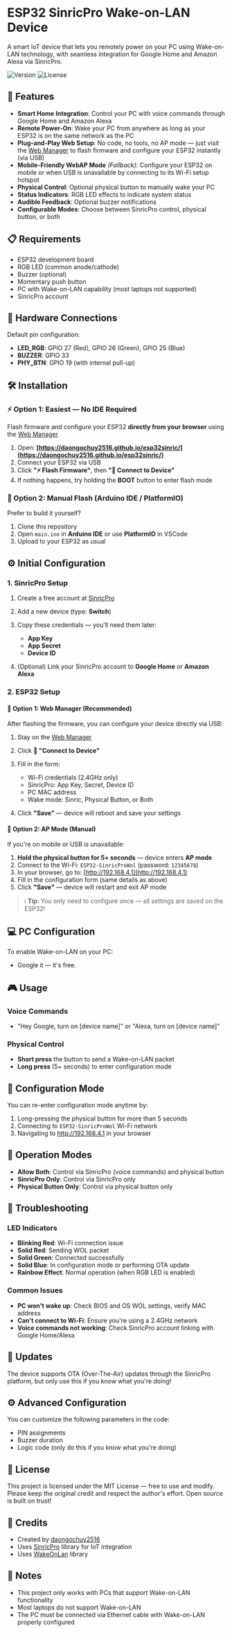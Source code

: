 # ESP32 SinricPro Wake-on-LAN Device

A smart IoT device that lets you remotely power on your PC using Wake-on-LAN technology, with seamless integration for Google Home and Amazon Alexa via SinricPro.

![Version](https://img.shields.io/badge/version-3.7.6-blue)
![License](https://img.shields.io/badge/license-MIT-green)

## 🌟 Features

- **Smart Home Integration**: Control your PC with voice commands through Google Home and Amazon Alexa  
- **Remote Power-On**: Wake your PC from anywhere as long as your ESP32 is on the same network as the PC  
- **Plug-and-Play Web Setup**: No code, no tools, no AP mode — just visit the [Web Manager](https://daongochuy2516.github.io/esp32sinric/) to flash firmware and configure your ESP32 instantly (via USB)  
- **Mobile-Friendly WebAP Mode** *(Fallback)*: Configure your ESP32 on mobile or when USB is unavailable by connecting to its Wi-Fi setup hotspot  
- **Physical Control**: Optional physical button to manually wake your PC  
- **Status Indicators**: RGB LED effects to indicate system status  
- **Audible Feedback**: Optional buzzer notifications  
- **Configurable Modes**: Choose between SinricPro control, physical button, or both  

## 📋 Requirements

- ESP32 development board
- RGB LED (common anode/cathode)
- Buzzer (optional)
- Momentary push button
- PC with Wake-on-LAN capability (most laptops not supported)
- SinricPro account

## 🔌 Hardware Connections

Default pin configuration:
- **LED_RGB**: GPIO 27 (Red), GPIO 26 (Green), GPIO 25 (Blue)
- **BUZZER**: GPIO 33
- **PHY_BTN**: GPIO 19 (with internal pull-up)

## 🛠️ Installation

### ⚡ Option 1: Easiest — No IDE Required

Flash firmware and configure your ESP32 **directly from your browser** using the [Web Manager](https://daongochuy2516.github.io/esp32sinric/).

1. Open: **[https://daongochuy2516.github.io/esp32sinric/](https://daongochuy2516.github.io/esp32sinric/)**
2. Connect your ESP32 via USB
3. Click **"⚡ Flash Firmware"**, then **"🔌 Connect to Device"**
4. If nothing happens, try holding the **BOOT** button to enter flash mode

### 🧰 Option 2: Manual Flash (Arduino IDE / PlatformIO)

Prefer to build it yourself?

1. Clone this repository
2. Open `main.ino` in **Arduino IDE** or use **PlatformIO** in VSCode
3. Upload to your ESP32 as usual

## ⚙️ Initial Configuration

### 1. SinricPro Setup

1. Create a free account at [SinricPro](https://sinric.pro)
2. Add a new device (type: **Switch**)
3. Copy these credentials — you'll need them later:

   * **App Key**
   * **App Secret**
   * **Device ID**
4. (Optional) Link your SinricPro account to **Google Home** or **Amazon Alexa**

### 2. ESP32 Setup

#### 📶 Option 1: Web Manager (Recommended)

After flashing the firmware, you can configure your device directly via USB:

1. Stay on the [Web Manager](https://daongochuy2516.github.io/esp32sinric/)
2. Click **🔌 "Connect to Device"**
3. Fill in the form:

   * Wi-Fi credentials (2.4GHz only)
   * SinricPro: App Key, Secret, Device ID
   * PC MAC address
   * Wake mode: Sinric, Physical Button, or Both
4. Click **"Save"** — device will reboot and save your settings

#### 📡 Option 2: AP Mode (Manual)

If you're on mobile or USB is unavailable:

1. **Hold the physical button for 5+ seconds** — device enters **AP mode**
2. Connect to the Wi-Fi: `ESP32-SinricProWol` (password: `12345678`)
3. In your browser, go to: [http://192.168.4.1](http://192.168.4.1)
4. Fill in the configuration form (same details as above)
5. Click **"Save"** — device will restart and exit AP mode

> ℹ️ **Tip**: You only need to configure once — all settings are saved on the ESP32!

## 💻 PC Configuration

To enable Wake-on-LAN on your PC:
- Google it — it's free.

## 🎮 Usage

### Voice Commands

- "Hey Google, turn on [device name]" or "Alexa, turn on [device name]"

### Physical Control

- **Short press** the button to send a Wake-on-LAN packet
- **Long press** (5+ seconds) to enter configuration mode

## 🔄 Configuration Mode

You can re-enter configuration mode anytime by:
1. Long-pressing the physical button for more than 5 seconds
2. Connecting to `ESP32-SinricProWol` Wi-Fi network
3. Navigating to http://192.168.4.1 in your browser

## 📝 Operation Modes

- **Allow Both**: Control via SinricPro (voice commands) and physical button
- **SinricPro Only**: Control via SinricPro only
- **Physical Button Only**: Control via physical button only

## 🚨 Troubleshooting

### LED Indicators

- **Blinking Red**: Wi-Fi connection issue
- **Solid Red**: Sending WOL packet
- **Solid Green**: Connected successfully
- **Solid Blue**: In configuration mode or performing OTA update
- **Rainbow Effect**: Normal operation (when RGB LED is enabled)

### Common Issues

- **PC won't wake up**: Check BIOS and OS WOL settings, verify MAC address
- **Can't connect to Wi-Fi**: Ensure you're using a 2.4GHz network
- **Voice commands not working**: Check SinricPro account linking with Google Home/Alexa

## 🔄 Updates

The device supports OTA (Over-The-Air) updates through the SinricPro platform, but only use this if you know what you're doing!

## ⚙️ Advanced Configuration

You can customize the following parameters in the code:
- PIN assignments
- Buzzer duration
- Logic code (only do this if you know what you're doing)

## 📜 License

This project is licensed under the MIT License — free to use and modify.  
Please keep the original credit and respect the author's effort. Open source is built on trust!

## 🙏 Credits

- Created by [daongochuy2516](https://github.com/daongochuy2516)
- Uses [SinricPro](https://github.com/sinricpro/esp8266-esp32-sdk) library for IoT integration
- Uses [WakeOnLan](https://github.com/a7md0/WakeOnLan) library

## 📌 Notes

- This project only works with PCs that support Wake-on-LAN functionality
- Most laptops do not support Wake-on-LAN
- The PC must be connected via Ethernet cable with Wake-on-LAN properly configured

